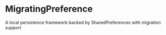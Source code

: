 # MigratingPreference
A local persistence framework backed by SharedPreferences with migration support
